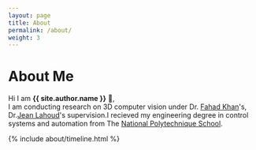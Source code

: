 ```yaml
---
layout: page
title: About
permalink: /about/
weight: 3
---
```


# **About Me**

Hi I am **{{ site.author.name }}** :wave:,<br>
I am conducting research on 3D computer vision under Dr. <a href="https://scholar.google.com/citations?user=zvaeYnUAAAAJ&hl=en">Fahad Khan</a>'s, Dr.<a href="https://scholar.google.com/citations?user=LsivLPoAAAAJ&hl=en">Jean Lahoud</a>'s supervision.I recieved my engineering degree in control systems and automation from The <a href="https://en.wikipedia.org/wiki/National_Polytechnic_School_(Algeria)">National Polytechnique School</a>.<br>


<div class="row">
{% include about/timeline.html %}
</div>